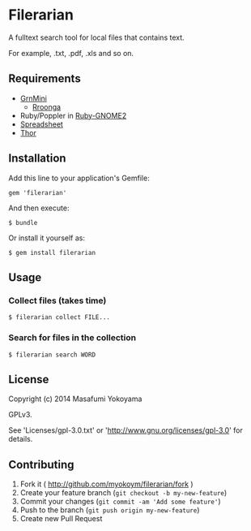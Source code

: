 # Filerarian

A fulltext search tool for local files that contains text.

For example, .txt, .pdf, .xls and so on.

## Requirements

* [GrnMini](https://github.com/ongaeshi/grn_mini)
  * [Rroonga](http://ranguba.org/)
* Ruby/Poppler in [Ruby-GNOME2](http://ruby-gnome2.sourceforge.jp/)
* [Spreadsheet](https://github.com/zdavatz/spreadsheet)
* [Thor](http://whatisthor.com/)

## Installation

Add this line to your application's Gemfile:

    gem 'filerarian'

And then execute:

    $ bundle

Or install it yourself as:

    $ gem install filerarian

## Usage

### Collect files (takes time)

    $ filerarian collect FILE...

### Search for files in the collection

    $ filerarian search WORD

## License

Copyright (c) 2014  Masafumi Yokoyama

GPLv3.

See 'Licenses/gpl-3.0.txt' or 'http://www.gnu.org/licenses/gpl-3.0' for details.

## Contributing

1. Fork it ( http://github.com/myokoym/filerarian/fork )
2. Create your feature branch (`git checkout -b my-new-feature`)
3. Commit your changes (`git commit -am 'Add some feature'`)
4. Push to the branch (`git push origin my-new-feature`)
5. Create new Pull Request
